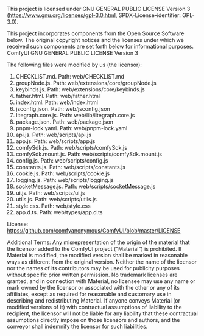 This project is licensed under GNU GENERAL PUBLIC LICENSE Version 3 (https://www.gnu.org/licenses/gpl-3.0.html, SPDX-License-identifier: GPL-3.0).

This project incorporates components from the Open Source Software below. 
The original copyright notices and the licenses under which we received such components are set forth below for informational purposes. 
ComfyUI
GNU GENERAL PUBLIC LICENSE Version 3

The following files were modified by us (the licensor):
1. CHECKLIST.md. Path: web/CHECKLIST.md
2. groupNode.js. Path: web/extensions/core/groupNode.js
3. keybinds.js. Path: web/extensions/core/keybinds.js
4. father.html. Path: web/father.html
5. index.html. Path: web/index.html
6. jsconfig.json. Path: web/jsconfig.json
7. litegraph.core.js. Path: web/lib/litegraph.core.js
8. package.json. Path: web/package.json
9. pnpm-lock.yaml. Path: web/pnpm-lock.yaml
10. api.js. Path: web/scripts/api.js
11. app.js. Path: web/scripts/app.js
12. comfySdk.js. Path: web/scripts/comfySdk.js
13. comfySdk.mount.js. Path: web/scripts/comfySdk.mount.js
14. config.js. Path: web/scripts/config.js
15. constants.js. Path: web/scripts/constants.js
16. cookie.js. Path: web/scripts/cookie.js
17. logging.js. Path: web/scripts/logging.js
18. socketMessage.js. Path: web/scripts/socketMessage.js
19. ui.js. Path: web/scripts/ui.js
20. utils.js. Path: web/scripts/utils.js
21. style.css. Path: web/style.css
22. app.d.ts. Path: web/types/app.d.ts  

License: https://github.com/comfyanonymous/ComfyUI/blob/master/LICENSE

Additional Terms:
Any misrepresentation of the origin of the material that the licensor added to the ComfyUI project ("Material") is prohibited. If Material is modified, the modified version shall be marked in reasonable ways as different from the original version.
Neither the name of the licensor nor the names of its contributors may be used for publicity purposes without specific prior written permission.
No trademark licenses are granted, and in connection with Material, no licensee may use any name or mark owned by the licensor or associated with the other or any of its affiliates, except as required for reasonable and customary use in describing and redistributing Material.
If anyone conveys Material (or modified versions of it) with contractual assumptions of liability to the recipient, the licensor will not be liable for any liability that these contractual assumptions directly impose on those licensors and authors, and the conveyor shall indemnify the licensor for such liabilities.